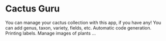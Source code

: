 # Cactus Guru
You can manage your cactus collection with this app, if you have any! 
You can add genus, taxon, variety, fields, etc. 
Automatic code generation.
Printing labels.
Manage images of plants
...